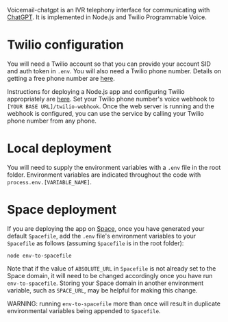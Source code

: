 Voicemail-chatgpt is an IVR telephony interface for communicating with [ChatGPT](https://chat.openai.com).  It is implemented in Node.js and Twilio Programmable Voice.

# Twilio configuration

You will need a Twilio account so that you can provide your account SID and auth token in `.env`.  You will also need a Twilio phone number.  Details on getting a free phone number are [here](https://www.twilio.com/docs/usage/tutorials/how-to-use-your-free-trial-account).

Instructions for deploying a Node.js app and configuring Twilio appropriately are [here](https://www.twilio.com/docs/voice/tutorials/how-to-respond-to-incoming-phone-calls/node). Set your Twilio phone number's voice webhook to `[YOUR BASE URL]/twilio-webhook`.  Once the web server is running and the webhook is configured, you can use the service by calling your Twilio phone number from any phone.

# Local deployment

You will need to supply the environment variables with a `.env` file in the root folder.  Environment variables are indicated throughout the code with `process.env.[VARIABLE_NAME]`.

# Space deployment

If you are deploying the app on [Space](deta.space), once you have generated your default `Spacefile`, add the `.env` file's environment variables to your `Spacefile` as follows (assuming `Spacefile` is in the root folder):

`node env-to-spacefile`

Note that if the value of `ABSOLUTE_URL` in `Spacefile` is not already set to the Space domain, it will need to be changed accordingly once you have run `env-to-spacefile`.  Storing your Space domain in another environment variable, such as `SPACE_URL`, may be helpful for making this change.

WARNING: running `env-to-spacefile` more than once will result in duplicate environmental variables being appended to `Spacefile`.